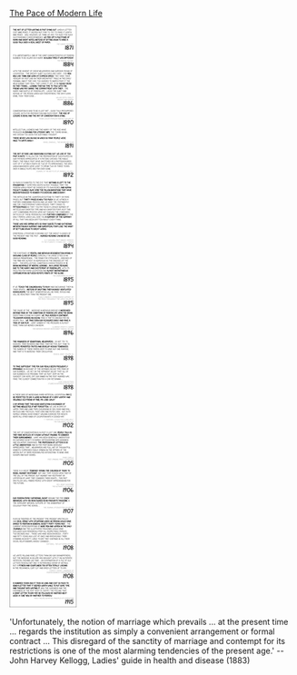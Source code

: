 [The Pace of Modern Life](https://xkcd.com/1227)

![The Pace of Modern Life](./random_comic.png)

'Unfortunately, the notion of marriage which prevails ... at the present time ... regards the institution as simply a convenient arrangement or formal contract ... This disregard of the sanctity of marriage and contempt for its restrictions is one of the most alarming tendencies of the present age.' --John Harvey Kellogg, Ladies' guide in health and disease (1883)

